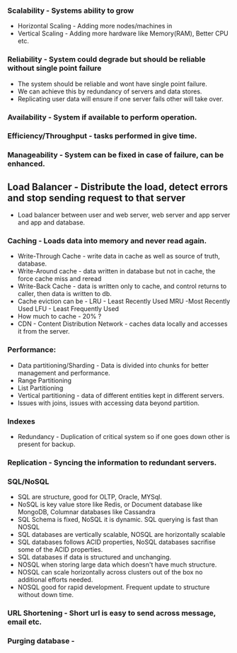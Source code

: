 
### Scalability - Systems ability to grow
- Horizontal Scaling - Adding more nodes/machines in 
- Vertical Scaling - Adding more hardware like Memory(RAM), Better CPU etc.
	
### Reliability - System could degrade but should be reliable without single point failure
- The system should be reliable and wont have single point failure.
- We can achieve this by redundancy of servers and data stores. 
- Replicating user data will ensure if one server fails other will take over.

### Availability - System if available to perform operation.

### Efficiency/Throughput - tasks performed in give time.

### Manageability - System can be fixed in case of failure, can be enhanced.

## Load Balancer - Distribute the load, detect errors and stop sending request to that server
- Load balancer between user and web server, web server and app server and app and database.

### Caching - Loads data into memory and never read again.
- Write-Through Cache - write data in cache as well as source of truth, database.
- Write-Around cache - data written in database but not in cache, the force cache miss and reread
- Write-Back Cache - data is written only to cache, and control returns to caller, then data is written to db.
- Cache eviction can be - LRU - Least Recently Used MRU -Most Recently Used LFU - Least Frequently Used
- How much to cache - 20% ?
- CDN - Content Distribution Network - caches data locally and accesses it from the server.

### Performance:
- Data partitioning/Sharding - Data is divided into chunks for better management and performance.
- Range Partitioning
- List Partitioning
- Vertical partitioning - data of different entities kept in different servers.
- Issues with joins, issues with accessing data beyond partition.

### Indexes
- Redundancy - Duplication of critical system so if one goes down other is present for backup.

### Replication - Syncing the information to redundant servers.

### SQL/NoSQL 
- SQL are structure, good for OLTP, Oracle, MYSql. 
- NoSQL is key value store like Redis, or Document database like MongoDB, Columnar databases like Cassandra 
- SQL Schema is fixed, NoSQL it is dynamic. SQL querying is fast than NOSQL
- SQL databases are vertically scalable, NOSQL are horizontally scalable
- SQL databases follows ACID properties, NoSQL databases sacrifise some of the ACID properties.
- SQL databases if data is structured and unchanging.
- NOSQL when storing large data which doesn't have much structure.
- NOSQL can scale horizontally across clusters out of the box no additional efforts needed.
- NOSQL good for rapid development. Frequent update to structure without down time.

### URL Shortening - Short url is easy to send across message, email etc.

### Purging database - 

